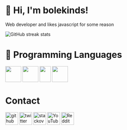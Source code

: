 # 👋 Hi, I'm bolekinds!

Web developer and likes javascript for some reason

![GitHub streak stats](https://github-readme-streak-stats.herokuapp.com/?user=bolekinds)

# 👾 Programming Languages
<img src="https://upload.wikimedia.org/wikipedia/commons/3/3b/Javascript_Logo.png" width="50" height="50"></img>
<img src="https://upload.wikimedia.org/wikipedia/commons/thumb/6/61/HTML5_logo_and_wordmark.svg/1200px-HTML5_logo_and_wordmark.svg.png" width="50" height="50"></img>
<img src="https://upload.wikimedia.org/wikipedia/commons/thumb/d/d5/CSS3_logo_and_wordmark.svg/1200px-CSS3_logo_and_wordmark.svg.png" width="35" height="50"></img>
<img src="https://upload.wikimedia.org/wikipedia/commons/thumb/c/cf/Lua-Logo.svg/1200px-Lua-Logo.svg.png" width="50" height="50"></img>

# Contact

[<img src='https://cdn.jsdelivr.net/npm/simple-icons@3.0.1/icons/github.svg' alt='github' height='40'>](https://github.com/bolekinds)  [<img src='https://cdn.jsdelivr.net/npm/simple-icons@3.0.1/icons/twitter.svg' alt='twitter' height='40'>](https://twitter.com/bolekinds)  [<img src='https://cdn.jsdelivr.net/npm/simple-icons@3.0.1/icons/stackoverflow.svg' alt='stackoverflow' height='40'>](https://stackoverflow.com/users/19830670/bolekinds)  [<img src='https://cdn.jsdelivr.net/npm/simple-icons@3.0.1/icons/youtube.svg' alt='YouTube' height='40'>](https://www.youtube.com/channel/UCCEJFj6aofqHGdkA689PKfQ)  [<img src='https://cdn.jsdelivr.net/npm/simple-icons@3.0.1/icons/reddit.svg' alt='Reddit' height='40'>](https://www.reddit.com/user/bolekinds)

